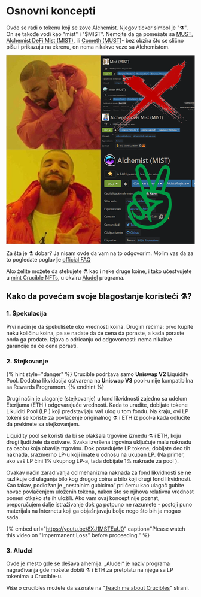 # Osnovni koncepti

Ovde se radi o tokenu koji se zove Alchemist. Njegov ticker simbol je "⚗️". On se takođe vodi kao "mist" i "$MIST". Nemojte da ga pomešate sa [MUST](https://www.coingecko.com/en/coins/must), [Alchemist DeFi Mist \(MIST\)](https://www.coingecko.com/en/coins/alchemist-defi-mist), ili [Cometh \(MUST\)](https://coinmarketcap.com/currencies/cometh/)- bez obzira što se slično pišu i prikazuju na ekrenu, on nema nikakve veze sa Alchemistom.

![](../.gitbook/assets/mm_mi21st.png)

Za šta je ⚗️ dobar? Ja nisam ovde da vam na to odgovorim. Molim vas da za to pogledate poglavlje [official FAQ](faq.md)

Ako želite možete da stekujete ⚗️ kao i neke druge koine, i tako učestvujete u [mint Crucible NFTs](../crucible/teach-me-about-crucibles.md), u okviru [Aludel](the-basic-outline.md#3-aludel) programa.

## Kako da povećam svoje blagostanje koristeći ⚗️?

### 1. Špekulacija

Prvi način je da špekulišete oko vrednosti koina. Drugim rečima: prvo kupite neku količinu koina, pa se nadate da će cena da poraste, a kada poraste onda ga prodate. Izjava o odricanju od odgovornosti: nema nikakve garancije da će cena porasti.

### 2. Stejkovanje

{% hint style="danger" %}
Crucible podržava samo **Uniswap V2** Liquidity Pool. Dodatna likvidacija ostvarena na **Uniswap V3** pool-u nije kompatibilna sa Rewards Programom.
{% endhint %}

Drugi način je ulaganje \(stejkovanje\) u fond likvidnosti zajedno sa udelom Eterijuma  \(ETH \) odgovarajuće vrednosti. Kada to uradite, dobijate tokene Likuiditi Pool  \(LP \) koji predstavljaju vaš ulog u tom fondu. Na kraju, ovi LP tokeni se koriste za povlačenje originalnog ⚗ i ETH iz pool-a kada odlučite da prekinete sa stejkovanjem.

Liquidity pool se koristi da bi se olakšala trgovine između ⚗ i ETH, koju drugi ljudi žele da ostvare. Svaka izvršena trgovina uključuje malu naknadu za osobu koja obavlja trgovinu. Dok posedujete LP tokene, dobijate deo tih naknada, srazmerno LP-u koji imate u odnosu na ukupan LP.  \(Na primer, ako vaš LP čini 1% ukupnog LP-a, tada dobijate 1% naknade za pool \).

Ovakav način zarađivanja od mehanizma naknada za fond likvidnosti se ne razlikuje od ulaganja bilo kog drugog coina u bilo koji drugi fond likvidnosti. Kao takav, podložan je „nestalnim gubicima“ pri čemu kao ulagač gubite novac povlačenjem uloženih tokena, nakon što se njihova relativna vrednost pomeri otkako ste ih uložili. Ako vam ovaj koncept nije poznat, preporučujem dalje istraživanje dok ga potpuno ne razumete - postoji puno materijala na Internetu koji ga objašnjavaju bolje nego što bih ja mogao sada.

{% embed url="https://youtu.be/8XJ1MSTEuU0" caption="Please watch this video on \"Impermanent Loss\" before proceeding." %}

### 3. Aludel

Ovde je mesto gde se dešava alhemija. „Aludel“ je naziv programa nagrađivanja gde možete dobiti ⚗ i ETH za pretplatu na njega sa LP tokenima u Crucible-u.

Više o crucibles možete da saznate na "[Teach me about Crucibles](crucible/teach-me-about-crucibles.md)" strani.

